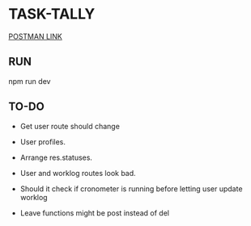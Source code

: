 
# TASK-TALLY

[POSTMAN LINK](https://www.postman.com/supply-operator-41990931/workspace/hekimacademy/collection/25530300-84c4cfdc-ccde-497c-8b4c-ae59ff99328f)

## RUN
npm run dev

## TO-DO
* Get user route should change
* User profiles.
* Arrange res.statuses.
* User and worklog routes look bad.

* Should it check if cronometer is running before letting user update worklog 
* Leave functions might be post instead of del